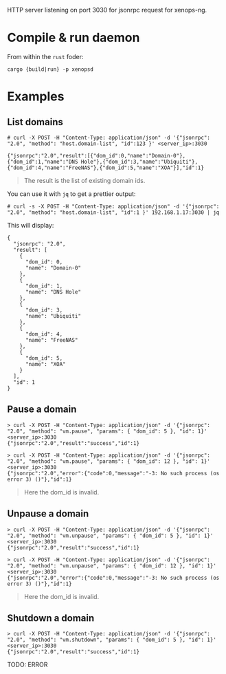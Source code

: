 HTTP server listening on port 3030 for jsonrpc request for xenops-ng.

# Compile & run daemon

From within the `rust` foder:
```
cargo {build|run} -p xenopsd
```

# Examples

## List domains

```
# curl -X POST -H "Content-Type: application/json" -d '{"jsonrpc": "2.0", "method": "host.domain-list", "id":123 }' <server_ip>:3030

{"jsonrpc":"2.0","result":[{"dom_id":0,"name":"Domain-0"},{"dom_id":1,"name":"DNS Hole"},{"dom_id":3,"name":"Ubiquiti"},{"dom_id":4,"name":"FreeNAS"},{"dom_id":5,"name":"XOA"}],"id":1}
```
> The result is the list of existing domain ids.

You can use it with `jq` to get a prettier output:

```
# curl -s -X POST -H "Content-Type: application/json" -d '{"jsonrpc": "2.0", "method": "host.domain-list", "id":1 }' 192.168.1.17:3030 | jq
```

This will display:
```
{
  "jsonrpc": "2.0",
  "result": [
    {
      "dom_id": 0,
      "name": "Domain-0"
    },
    {
      "dom_id": 1,
      "name": "DNS Hole"
    },
    {
      "dom_id": 3,
      "name": "Ubiquiti"
    },
    {
      "dom_id": 4,
      "name": "FreeNAS"
    },
    {
      "dom_id": 5,
      "name": "XOA"
    }
  ],
  "id": 1
}
```

## Pause a domain

```
> curl -X POST -H "Content-Type: application/json" -d '{"jsonrpc": "2.0", "method": "vm.pause", "params": { "dom_id": 5 }, "id": 1}' <server_ip>:3030
{"jsonrpc":"2.0","result":"success","id":1}
```

```
> curl -X POST -H "Content-Type: application/json" -d '{"jsonrpc": "2.0", "method": "vm.pause", "params": { "dom_id": 12 }, "id": 1}' <server_ip>:3030
{"jsonrpc":"2.0","error":{"code":0,"message":"-3: No such process (os error 3) ()"},"id":1}
```
> Here the dom_id is invalid.

## Unpause a domain

```
> curl -X POST -H "Content-Type: application/json" -d '{"jsonrpc": "2.0", "method": "vm.unpause", "params": { "dom_id": 5 }, "id": 1}' <server_ip>:3030
{"jsonrpc":"2.0","result":"success","id":1}
```

```
> curl -X POST -H "Content-Type: application/json" -d '{"jsonrpc": "2.0", "method": "vm.unpause", "params": { "dom_id": 12 }, "id": 1}' <server_ip>:3030
{"jsonrpc":"2.0","error":{"code":0,"message":"-3: No such process (os error 3) ()"},"id":1}
```
> Here the dom_id is invalid.

## Shutdown a domain

```
> curl -X POST -H "Content-Type: application/json" -d '{"jsonrpc": "2.0", "method": "vm.shutdown", "params": { "dom_id": 5 }, "id": 1}' <server_ip>:3030
{"jsonrpc":"2.0","result":"success","id":1}
```

TODO: ERROR
